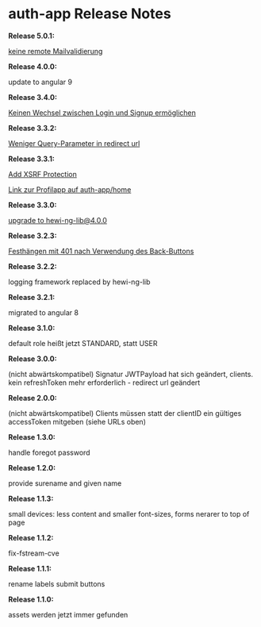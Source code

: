 # auth-app Release Notes

__Release 5.0.1:__

[keine remote Mailvalidierung](https://github.com/heike2718/auth-app/issues/26)

__Release 4.0.0:__

update to angular 9

__Release 3.4.0:__

[Keinen Wechsel zwischen Login und Signup ermöglichen](https://github.com/heike2718/auth-app/issues/20)


__Release 3.3.2:__

[Weniger Query-Parameter in redirect url](https://github.com/heike2718/auth-app/issues/18)

__Release 3.3.1:__

[Add XSRF Protection](https://github.com/heike2718/auth-app/issues/8)

[Link zur Profilapp auf auth-app/home](https://github.com/heike2718/auth-app/issues/16)

__Release 3.3.0:__

[upgrade to hewi-ng-lib@4.0.0](https://github.com/heike2718/auth-app/issues/9)

__Release 3.2.3:__

[Festhängen mit 401 nach Verwendung des Back-Buttons](https://github.com/heike2718/auth-app/issues/6)

__Release 3.2.2:__

logging framework replaced by hewi-ng-lib

__Release 3.2.1:__

migrated to angular 8

__Release 3.1.0:__

default role heißt jetzt STANDARD, statt USER

__Release 3.0.0:__

(nicht abwärtskompatibel) Signatur JWTPayload hat sich geändert, clients. kein refreshToken mehr erforderlich - redirect url geändert

__Release 2.0.0:__

(nicht abwärtskompatibel) Clients müssen statt der clientID ein gültiges accessToken mitgeben (siehe URLs oben)

__Release 1.3.0:__

handle foregot password

__Release 1.2.0:__

provide surename and given name

__Release 1.1.3:__

small devices: less content and smaller font-sizes, forms nerarer to top of page

__Release 1.1.2:__

fix-fstream-cve

__Release 1.1.1:__

rename labels submit buttons

__Release 1.1.0:__

assets werden jetzt immer gefunden

